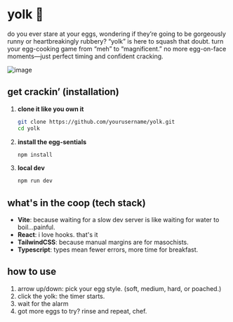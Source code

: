 # yolk 🍳

do you ever stare at your eggs, wondering if they’re going to be gorgeously runny or heartbreakingly rubbery? “yolk” is here to squash that doubt. turn your egg-cooking game from “meh” to “magnificent.” no more egg-on-face moments—just perfect timing and confident cracking.

![image](https://github.com/user-attachments/assets/a41ba0bc-d5ca-42b3-b8c5-9eddf6223681)

## get crackin’ (installation)
1. **clone it like you own it**
   ```bash
   git clone https://github.com/yourusername/yolk.git
   cd yolk
2. **install the egg-sentials**
   ```bash
   npm install
3. **local dev**
   ```bash
   npm run dev
## what's in the coop (tech stack)
- **Vite**: because waiting for a slow dev server is like waiting for water to boil…painful.
- **React**: i love hooks. that's it
- **TailwindCSS**: because manual margins are for masochists.
- **Typescript**: types mean fewer errors, more time for breakfast.

## how to use
1.	arrow up/down: pick your egg style. (soft, medium, hard, or poached.)
2.	click the yolk: the timer starts.
3.	wait for the alarm
4.	got more eggs to try? rinse and repeat, chef.
